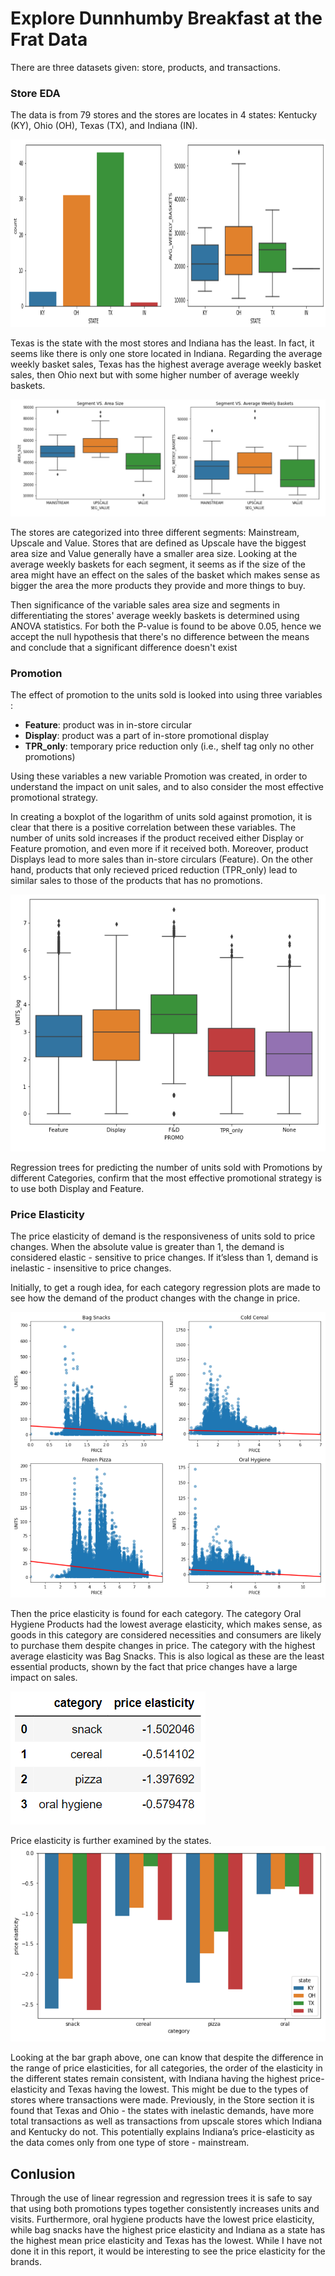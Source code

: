 # Explore Dunnhumby Breakfast at the Frat Data 
There are three datasets given: store, products, and transactions.
 

### Store EDA
The data is from 79 stores and the stores are locates in 4 states: Kentucky (KY), Ohio (OH), Texas (TX), and Indiana (IN).

<img src="Image/img_2.png" width="650" height="300">

Texas is the state with the most stores and Indiana has the least. In fact, it seems like there is only one 
store located in Indiana. Regarding the average weekly basket sales, Texas has the highest average average weekly basket sales, 
then Ohio next but with some higher number of average weekly baskets.

![img_3.png](Image/img_3.png)

The stores are categorized into three different segments: Mainstream, Upscale and Value. Stores that are defined as Upscale 
have the biggest area size and Value generally have a smaller area size. Looking at the average weekly baskets for each segment, it seems as if the size of 
the area might have an effect on the sales of the basket which makes sense as bigger the area the more products they 
provide and more things to buy. 

Then significance of the variable sales area size and segments in differentiating the stores' average weekly baskets is determined using ANOVA statistics. 
For both the P-value is found to be above 0.05, hence we accept the null hypothesis that there's no difference between the means and 
conclude that a significant difference doesn't exist

### Promotion
The effect of promotion to the units sold is looked into using three variables : 
* **Feature**: product was in in-store circular
* **Display**: product was a part of in-store promotional display
* **TPR_only**: temporary price reduction only (i.e., shelf tag only no other promotions)

Using these variables a new variable Promotion was created, in order to understand the impact on unit sales, 
and to also consider the most effective promotional strategy.

In creating a boxplot of the logarithm of units sold against promotion, it is clear that there 
is a positive correlation between these variables. The number of units sold increases if the 
product received either Display or Feature promotion, and even more if it received both. 
Moreover, product Displays lead to more sales than in-store circulars (Feature). On the other hand, products that only recieved
priced reduction (TPR_only) lead to similar sales to those of the products that has no promotions.

![img_4.png](Image/img_4.png)

Regression trees for predicting the number of units sold with Promotions by different 
Categories, confirm that the most effective promotional strategy is to use both Display and 
Feature. 

### Price Elasticity 
The price elasticity of demand is the responsiveness of units sold to price changes. When the 
absolute value is greater than 1, the demand is considered elastic - sensitive to price changes. 
If it’sless than 1, demand is inelastic - insensitive to price changes. 

Initially, to get a rough idea, for each category regression plots are made to see how the demand of the product changes
with the change in price. 

![img_6.png](Image/img_6.png)

Then the price elasticity is found for each category. The category Oral Hygiene Products had the lowest average elasticity, which makes sense, as 
goods in this category are considered necessities and consumers are likely to purchase them 
despite changes in price. The category with the highest average elasticity was Bag Snacks. This 
is also logical as these are the least essential products, shown by the fact that price changes 
have a large impact on sales.

![img_7.png](Image/img_7.png)

Price elasticity is further examined by the states. 
![img_8.png](Image/img_8.png)

Looking at the bar graph above, one can know that despite the difference in the range of price 
elasticities, for all categories, the order of 
the elasticity in the different states remain 
consistent, with Indiana having the highest 
price-elasticity and Texas having the lowest. 
This might be due to the types of stores 
where transactions were made. Previously, in the Store section it is found that 
Texas and 
Ohio - the states with inelastic demands, 
have more total transactions as well as 
transactions from upscale stores which 
Indiana and Kentucky do not. This 
potentially explains Indiana’s price-elasticity 
as the data comes only from one type of 
store - mainstream.

## Conlusion 
Through the use of linear regression and regression trees it is safe to say that using both promotions 
types together consistently increases units and visits. Furthermore, oral hygiene products have 
the lowest price elasticity, while bag snacks have the highest price elasticity and Indiana as a 
state has the highest mean price elasticity and Texas has the lowest. While I have not done it in this report, it would
be interesting to see the price elasticity for the brands. 

